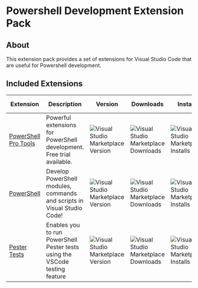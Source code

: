 # Powershell Development Extension Pack

## About

This extension pack provides a set of extensions for Visual Studio Code that are useful for Powershell development.

## Included Extensions

| Extension | Description | Version | Downloads | Installs | Last Updated |
| --------- | ----------- | ------- | --------- | -------- | ------------ |
| [PowerShell Pro Tools](https://marketplace.visualstudio.com/items?itemName=ironmansoftware.powershellprotools) | Powerful extensions for PowerShell development. Free trial available. | ![Visual Studio Marketplace Version](https://img.shields.io/visual-studio-marketplace/v/ironmansoftware.powershellprotools?style=flat-square) | ![Visual Studio Marketplace Downloads](https://img.shields.io/visual-studio-marketplace/d/ironmansoftware.powershellprotools?style=flat-square) | ![Visual Studio Marketplace Installs](https://img.shields.io/visual-studio-marketplace/i/ironmansoftware.powershellprotools?style=flat-square) | 12/17/2022 |
| [PowerShell](https://marketplace.visualstudio.com/items?itemName=ms-vscode.powershell) | Develop PowerShell modules, commands and scripts in Visual Studio Code! | ![Visual Studio Marketplace Version](https://img.shields.io/visual-studio-marketplace/v/ms-vscode.powershell?style=flat-square) | ![Visual Studio Marketplace Downloads](https://img.shields.io/visual-studio-marketplace/d/ms-vscode.powershell?style=flat-square) | ![Visual Studio Marketplace Installs](https://img.shields.io/visual-studio-marketplace/i/ms-vscode.powershell?style=flat-square) | 12/16/2022 |
| [Pester Tests](https://marketplace.visualstudio.com/items?itemName=pspester.pester-test) | Enables you to run PowerShell Pester tests using the VSCode testing feature | ![Visual Studio Marketplace Version](https://img.shields.io/visual-studio-marketplace/v/pspester.pester-test?style=flat-square) | ![Visual Studio Marketplace Downloads](https://img.shields.io/visual-studio-marketplace/d/pspester.pester-test?style=flat-square) | ![Visual Studio Marketplace Installs](https://img.shields.io/visual-studio-marketplace/i/pspester.pester-test?style=flat-square) | 3/29/2022 |

